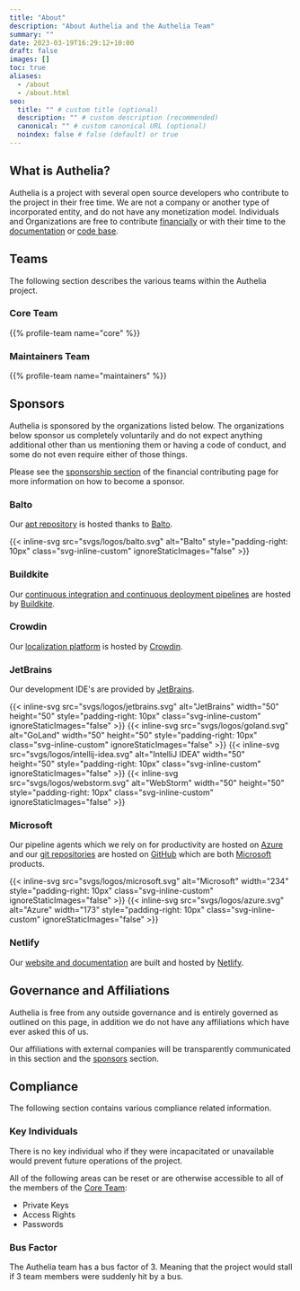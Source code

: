 ```yaml
---
title: "About"
description: "About Authelia and the Authelia Team"
summary: ""
date: 2023-03-19T16:29:12+10:00
draft: false
images: []
toc: true
aliases:
  - /about
  - /about.html
seo:
  title: "" # custom title (optional)
  description: "" # custom description (recommended)
  canonical: "" # custom canonical URL (optional)
  noindex: false # false (default) or true
---
```


## What is Authelia?

Authelia is a project with several open source developers who contribute to the project in their free time. We are not
a company or another type of incorporated entity, and do not have any monetization model. Individuals and Organizations
are free to contribute [financially](../contributing/prologue/financial.md) or with their time to the
[documentation](../contributing/prologue/documentation-contributions.md) or
[code base](../contributing/development/introduction.md).

## Teams

The following section describes the various teams within the Authelia project.

### Core Team

{{% profile-team name="core" %}}

### Maintainers Team

{{% profile-team name="maintainers" %}}

## Sponsors

Authelia is sponsored by the organizations listed below. The organizations below sponsor us completely voluntarily
and do not expect anything additional other than us mentioning them or having a code of conduct, and some do not even
require either of those things.

Please see the [sponsorship section](../contributing/prologue/financial.md#sponsorship) of the financial contributing
page for more information on how to become a sponsor.

### Balto

Our [apt repository](https://apt.authelia.com) is hosted thanks to [Balto](https://www.getbalto.com/?from=Authelia).

{{< inline-svg src="svgs/logos/balto.svg" alt="Balto" style="padding-right: 10px" class="svg-inline-custom" ignoreStaticImages="false" >}}

### Buildkite

Our [continuous integration and continuous deployment pipelines](https://buildkite.com/authelia/?from=Authelia) are hosted by
[Buildkite](https://buildkite.com/features?from=Authelia).

### Crowdin

Our [localization platform](https://translate.authelia.com) is hosted by [Crowdin](https://crowdin.com/?from=Authelia).

### JetBrains

Our development IDE's are provided by [JetBrains](https://www.jetbrains.com/?from=Authelia).

{{< inline-svg src="svgs/logos/jetbrains.svg" alt="JetBrains" width="50" height="50" style="padding-right: 10px" class="svg-inline-custom" ignoreStaticImages="false" >}}
{{< inline-svg src="svgs/logos/goland.svg" alt="GoLand" width="50" height="50" style="padding-right: 10px" class="svg-inline-custom" ignoreStaticImages="false" >}}
{{< inline-svg src="svgs/logos/intellij-idea.svg" alt="IntelliJ IDEA" width="50" height="50" style="padding-right: 10px" class="svg-inline-custom" ignoreStaticImages="false" >}}
{{< inline-svg src="svgs/logos/webstorm.svg" alt="WebStorm" width="50" height="50" style="padding-right: 10px" class="svg-inline-custom" ignoreStaticImages="false" >}}

### Microsoft

Our pipeline agents which we rely on for productivity are hosted on [Azure](https://azure.microsoft.com/?from=Authelia)
and our [git repositories](https://github.com/authelia) are hosted on [GitHub](https://github.com/?from=Authela)
which are both [Microsoft](https://www.microsoft.com/?from=Authelia) products.

{{< inline-svg src="svgs/logos/microsoft.svg" alt="Microsoft" width="234" style="padding-right: 10px" class="svg-inline-custom" ignoreStaticImages="false" >}}
{{< inline-svg src="svgs/logos/azure.svg" alt="Azure" width="173" style="padding-right: 10px" class="svg-inline-custom" ignoreStaticImages="false" >}}

### Netlify

Our [website and documentation](https://www.authelia.com) are built and hosted by
[Netlify](https://www.netlify.com/?from=Authelia).

[Open Collective]: https://opencollective.com/authelia-sponsors

## Governance and Affiliations

Authelia is free from any outside governance and is entirely governed as outlined on this page, in addition we do not
have any affiliations which have ever asked this of us.

Our affiliations with external companies will be transparently communicated in this section and the
[sponsors](#sponsors) section.

## Compliance

The following section contains various compliance related information.

### Key Individuals

There is no key individual who if they were incapacitated or unavailable would prevent future operations of the project.

All of the following areas can be reset or are otherwise accessible to all of the members of the [Core Team](#core-team):

- Private Keys
- Access Rights
- Passwords

### Bus Factor

The Authelia team has a bus factor of 3. Meaning that the project would stall if 3 team members were suddenly hit by a
bus.
